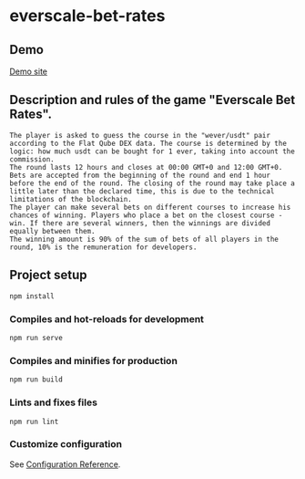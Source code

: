 # everscale-bet-rates

## Demo

[Demo site](https://ever-bet-rates.cf)

## Description and rules of the game "Everscale Bet Rates".
```
The player is asked to guess the course in the "wever/usdt" pair according to the Flat Qube DEX data. The course is determined by the logic: how much usdt can be bought for 1 ever, taking into account the commission.
The round lasts 12 hours and closes at 00:00 GMT+0 and 12:00 GMT+0. Bets are accepted from the beginning of the round and end 1 hour before the end of the round. The closing of the round may take place a little later than the declared time, this is due to the technical limitations of the blockchain.
The player can make several bets on different courses to increase his chances of winning. Players who place a bet on the closest course -win. If there are several winners, then the winnings are divided equally between them.
The winning amount is 90% of the sum of bets of all players in the round, 10% is the remuneration for developers.
```

## Project setup
```
npm install
```

### Compiles and hot-reloads for development
```
npm run serve
```

### Compiles and minifies for production
```
npm run build
```

### Lints and fixes files
```
npm run lint
```

### Customize configuration
See [Configuration Reference](https://cli.vuejs.org/config/).
